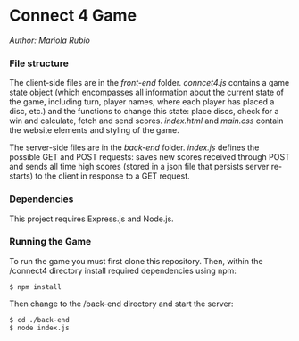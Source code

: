 # Connect 4 Game

*Author: Mariola Rubio*

### File structure

The client-side files are in the *front-end* folder. *conncet4.js* contains a game state object (which encompasses all information about the current state of the game, including turn, player names, where each player has placed a disc, etc.) and the functions to change this state: place discs, check for a win and calculate, fetch and send scores. *index.html* and *main.css* contain the website elements and styling of the game.

The server-side files are in the *back-end* folder. *index.js* defines the possible GET and POST requests: saves new scores received through POST and sends all time high scores (stored in a json file that persists server re-starts) to the client in response to a GET request.

### Dependencies

This project requires Express.js and Node.js.

### Running the Game

To run the game you must first clone this repository. Then, within the /connect4 directory install required dependencies using npm:

```console
$ npm install
```

Then change to the /back-end directory and start the server:

```console
$ cd ./back-end
$ node index.js
```
